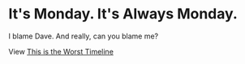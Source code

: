 # It's Monday. It's Always Monday.

I blame Dave. And really, can you blame me?

View [This is the Worst Timeline](https://worst-timeline.chaosandpenguins.com/)